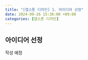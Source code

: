 ```yaml
---
title: "[캡스톤 디자인] 1. 아이디어 선정"
date: 2024-09-26 15:36:00 +09:00
categories: [캡스톤 디자인]
---
```


## **아이디어 선정**
작성 예정